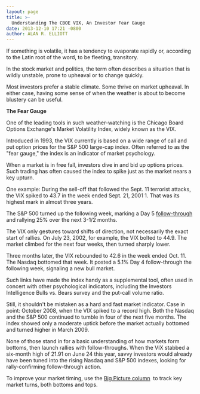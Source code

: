 ```yaml
---
layout: page
title: >-
  Understanding The CBOE VIX, An Investor Fear Gauge
date: 2013-12-10 17:21 -0800
author: ALAN R. ELLIOTT
---
```





If something is volatile, it has a tendency to evaporate rapidly or, according to the Latin root of the word, to be fleeting, transitory.


In the stock market and politics, the term often describes a situation that is wildly unstable, prone to upheaval or to change quickly.


Most investors prefer a stable climate. Some thrive on market upheaval. In either case, having some sense of when the weather is about to become blustery can be useful.


**The Fear Gauge**


One of the leading tools in such weather-watching is the Chicago Board Options Exchange's Market Volatility Index, widely known as the VIX.


Introduced in 1993, the VIX currently is based on a wide range of call and put option prices for the S&P 500 large-cap index. Often referred to as the "fear gauge," the index is an indicator of market psychology.


When a market is in free fall, investors dive in and bid up options prices. Such trading has often caused the index to spike just as the market nears a key upturn.


One example: During the sell-off that followed the Sept. 11 terrorist attacks, the VIX spiked to 43.7 in the week ended Sept. 21, 2001 1. That was its highest mark in almost three years.


The S&P 500 turned up the following week, marking a Day 5 [follow-through](http://education.investors.com/investors-corner/681109-basic-follow-through-day-rules.htm?ntt=Alan+Elliott+follow-through+Investor's+Corner) and rallying 25% over the next 3-1/2 months.


The VIX only gestures toward shifts of direction, not necessarily the exact start of rallies. On July 23, 2002, for example, the VIX bolted to 44.9. The market climbed for the next four weeks, then turned sharply lower.


Three months later, the VIX rebounded to 42.6 in the week ended Oct. 11. The Nasdaq bottomed that week. It posted a 5.1% Day 4 follow-through the following week, signaling a new bull market.


Such links have made the index handy as a supplemental tool, often used in concert with other psychological indicators, including the Investors Intelligence Bulls vs. Bears survey and the put-call volume ratio.


Still, it shouldn't be mistaken as a hard and fast market indicator. Case in point: October 2008, when the VIX spiked to a record high. Both the Nasdaq and the S&P 500 continued to tumble in four of the next five months. The index showed only a moderate uptick before the market actually bottomed and turned higher in March 2009.


None of those stand in for a basic understanding of how markets form bottoms, then launch rallies with follow-throughs. When the VIX stabbed a six-month high of 21.91 on June 24 this year, savvy investors would already have been tuned into the rising Nasdaq and S&P 500 indexes, looking for rally-confirming follow-through action.


To improve your market timing, use the [Big Picture column](http://news.investors.com/investing/big-picture.htm)  to track key market turns, both bottoms and tops.




